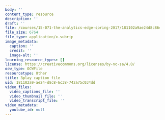 ```yaml
---
body: ''
content_type: resource
description: ''
draft: ''
file: /courses/15-071-the-analytics-edge-spring-2017/181102a9ae24d8c86c38742a75c034dd_jcvxkX2V-SM.srt
file_size: 6764
file_type: application/x-subrip
image_metadata:
  caption: ''
  credit: ''
  image-alt: ''
learning_resource_types: []
license: https://creativecommons.org/licenses/by-nc-sa/4.0/
ocw_type: OCWFile
resourcetype: Other
title: 3play caption file
uid: 181102a9-ae24-d8c8-6c38-742a75c034dd
video_files:
  video_captions_file: ''
  video_thumbnail_file: ''
  video_transcript_file: ''
video_metadata:
  youtube_id: null
---
```

